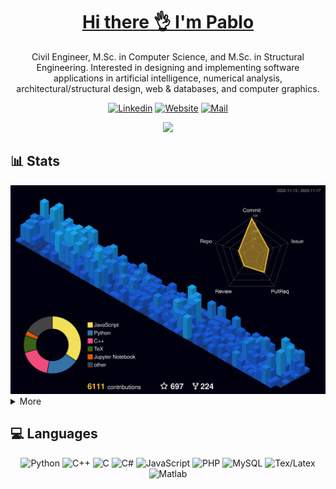 <!-- ppizarror README file -->
<!-- icons: https://github.com/alexandresanlim/Badges4-README.md-Profile -->

<h1 align="center">
  <a href="https://ppizarror.com">Hi there 👌 I'm Pablo</a>
</h1>

<p align="center">
  Civil Engineer, M.Sc. in Computer Science, and M.Sc. in Structural Engineering. Interested in designing and implementing software applications in artificial intelligence, numerical analysis, architectural/structural design, web & databases, and computer graphics.
</p>

<p align="center">
  <a href="https://www.linkedin.com/in/ppizarror"><img alt="Linkedin" src="https://img.shields.io/badge/LinkedIn-0077B5?style=for-the-badge&logo=linkedin&logoColor=white" /></a>
  <a href="https://ppizarror.com"><img alt="Website" src="https://img.shields.io/badge/Website-4F0599?style=for-the-badge&logo=Internet%20Explorer&logoColor=white" /></a>
  <a href="mailto:pablo@ppizarror.com"><img alt="Mail" src="https://img.shields.io/badge/Mail-D14836?style=for-the-badge&logo=gmail&logoColor=white" /></a>
</p>

<p align="center">
  <a href="https://ppizarror.com" alt="ppizarror's Github Stats">
    <img src="https://github-readme-stats-git-masterrstaa-rickstaa.vercel.app/api?username=ppizarror&show_icons=true&icon_color=805AD5&text_color=718096&bg_color=ffffff00&hide_title=true&include_all_commits=true&count_private=true&hide_border=true" />
  </a>
</p>

## 📊 Stats

<!-- 3D contribs -->
<picture>
  <source media="(prefers-color-scheme: light)" srcset="./profile-3d-contrib/profile-green.svg">
  <img src="./profile-3d-contrib/profile-custom-en.svg">
</picture>

<details>
  <summary>More</summary>
  <br />

  <!-- https://github.com/anuraghazra/github-readme-stats -->
  <p align="left">
    <a href="https://ppizarror.com">
      <img src="https://github-readme-stats-git-masterrstaa-rickstaa.vercel.app/api/top-langs/?username=ppizarror&layout=compact&text_color=718096&bg_color=ffffff00&hide_title=false&include_all_commits=true&count_private=true&hide_border=true&hide=roff&&langs_count=10" />
    </a>
  </p>
  
  <a href="https://ppizarror.com" alt="Wakatime">
    <img src="https://github-readme-stats.vercel.app/api/wakatime?username=ppizarror&show_icons=true&icon_color=805AD5&text_color=718096&bg_color=ffffff00&hide_title=false&include_all_commits=true&count_private=true&hide_border=true&layout=compact" />
  </a>
</details>

## 💻 Languages

<p align="center">
  <img alt="Python" src="https://img.shields.io/badge/Python-14354C?style=for-the-badge&logo=python&logoColor=white" />
  <img alt="C++" src="https://img.shields.io/badge/C%2B%2B-00599C?style=for-the-badge&logo=c%2B%2B&logoColor=white" />
  <img alt="C" src="https://img.shields.io/badge/C-00599C?style=for-the-badge&logo=c&logoColor=white" />
  <img alt="C#" src="https://img.shields.io/badge/c%23-%23239120.svg?style=for-the-badge&logo=c-sharp&logoColor=white" />
  <img alt="JavaScript" src="https://img.shields.io/badge/JavaScript-323330?style=for-the-badge&logo=javascript&logoColor=F7DF1E" />
  <img alt="PHP" src="https://img.shields.io/badge/PHP-777BB4?style=for-the-badge&logo=php&logoColor=white" />
  <img alt="MySQL" src="https://img.shields.io/badge/MySQL-00000F?style=for-the-badge&logo=mysql&logoColor=white" />
  <img alt="Tex/Latex" src="https://img.shields.io/badge/Latex-092E20?style=for-the-badge&logo=latex&logoColor=white" />
  <img alt="Matlab" src="https://img.shields.io/badge/Matlab-FA7343?style=for-the-badge&logo=matrix&logoColor=white" />
</p>
